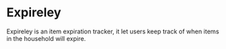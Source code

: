 # Expireley
Expireley is an item expiration tracker, it let users keep track of when items in the household will expire.

